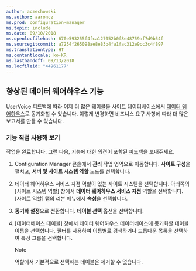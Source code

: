 ```yaml
---
author: aczechowski
ms.author: aaroncz
ms.prod: configuration-manager
ms.topic: include
ms.date: 09/10/2018
ms.openlocfilehash: 670e593255f4fca127052b0f8e48759af7d9b54f
ms.sourcegitcommit: a7254f265098ae8e83b4fa1fac312e9cc3c4f897
ms.translationtype: HT
ms.contentlocale: ko-KR
ms.lasthandoff: 09/13/2018
ms.locfileid: "44961177"
---
```

## <a name="bkmk_dataw"></a> 향상된 데이터 웨어하우스 기능
<!--1358870--> 

UserVoice 피드백에 따라 이제 더 많은 테이블을 사이트 데이터베이스에서 [데이터 웨어하우스](/sccm/core/servers/manage/data-warehouse)로 동기화할 수 있습니다. 이렇게 변경하면 비즈니스 요구 사항에 따라 더 많은 보고서를 만들 수 있습니다.

### <a name="try-it-out"></a>기능 직접 사용해 보기

작업을 완료합니다. 그런 다음, 기능에 대한 의견이 포함된 [피드백](/sccm/core/understand/find-help#product-feedback)을 보내주세요.

1. Configuration Manager 콘솔에서 **관리** 작업 영역으로 이동합니다. **사이트 구성**을 펼치고, **서버 및 사이트 시스템 역할** 노드를 선택합니다.  

2. 데이터 웨어하우스 서비스 지점 역할이 있는 사이트 시스템을 선택합니다. 아래쪽의 [사이트 시스템 역할] 창에서 **데이터 웨어하우스 서비스 지점** 역할을 선택합니다. [사이트 역할] 탭의 리본 메뉴에서 **속성**을 선택합니다.  

3. **동기화 설정**으로 전환합니다. **테이블 선택** 옵션을 선택합니다.  

4. [데이터베이스 테이블] 창에서 데이터 웨어하우스 데이터베이스에 동기화할 테이블 이름을 선택합니다. 필터를 사용하여 이름별로 검색하거나 드롭다운 목록을 선택하여 특정 그룹을 선택합니다.  

    > [!Note]  
    > 역할에서 기본적으로 선택하는 테이블은 제거할 수 없습니다.  

